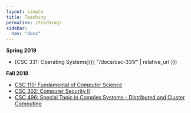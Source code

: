 ```yaml
---
layout: single
title: Teaching
permalink: /teaching/
sidebar:
  nav: "docs"
---
```


**Spring 2019**

- [CSC 331: Operating Systems]({{ "/docs/csc-331/" | relative_url }})


**Fall 2018**

- [CSC 110: Fundamental of Computer Science](https://github.com/linhbngo/Fundamentals-of-Computer-Science)
- [CSC 302: Computer Security II](https://github.com/linhbngo/Computer-Security)
- [CSC 496: Special Topic in Complex Systems - Distributed and Cluster Computing](https://github.com/linhbngo/Distributed-and-Cluster-Computing)
